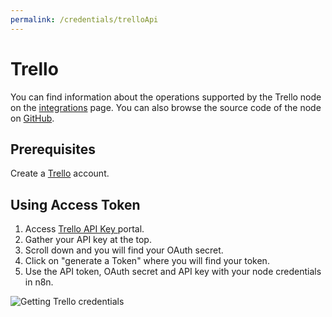 ```yaml
---
permalink: /credentials/trelloApi
---
```


# Trello

You can find information about the operations supported by the Trello node on the [integrations](https://n8n.io/integrations/n8n-nodes-base.trello) page. You can also browse the source code of the node on [GitHub](https://github.com/n8n-io/n8n/tree/master/packages/nodes-base/nodes/Trello).

## Prerequisites

Create a [Trello](https://trello.com/) account.

## Using Access Token

1. Access [Trello API Key ](https://trello.com/app-key) portal.
2. Gather your API key at the top.
3. Scroll down and you will find your OAuth secret.
4. Click on "generate a Token" where you will find your token.
5. Use the API token, OAuth secret and API key with your node credentials in n8n.

![Getting Trello credentials](./using-access-token.gif)

